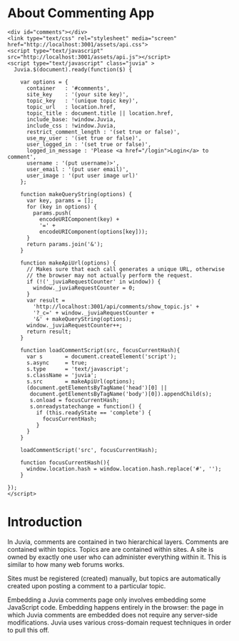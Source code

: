 # About Commenting App
    <div id="comments"></div>
    <link type="text/css" rel="stylesheet" media="screen" href="http://localhost:3001/assets/api.css">
    <script type="text/javascript" src="http://localhost:3001/assets/api.js"></script>
    <script type="text/javascript" class="juvia" >
      Juvia.$(document).ready(function($) {

        var options = {
          container   : '#comments',
          site_key    : '(your site key)',
          topic_key   : '(unique topic key)',
          topic_url   : location.href,
          topic_title : document.title || location.href,
          include_base: !window.Juvia,
          include_css : !window.Juvia,
          restrict_comment_length : '(set true or false)',
          use_my_user : '(set true or false)',
          user_logged_in : '(set true or false)',
          logged_in_message : 'Please <a href="/login">Login</a> to comment',
          username : '(put username)>',
          user_email : '(put user email)',
          user_image : '(put user image url)'
        };

        function makeQueryString(options) {
          var key, params = [];
          for (key in options) {
            params.push(
              encodeURIComponent(key) +
              '=' +
              encodeURIComponent(options[key]));
          }
          return params.join('&');
        }

        function makeApiUrl(options) {
          // Makes sure that each call generates a unique URL, otherwise
          // the browser may not actually perform the request.
          if (!('_juviaRequestCounter' in window)) {
            window._juviaRequestCounter = 0;
          }
          var result =
            'http://localhost:3001/api/comments/show_topic.js' +
            '?_c=' + window._juviaRequestCounter +
            '&' + makeQueryString(options);
          window._juviaRequestCounter++;
          return result;
        }

        function loadCommentScript(src, focusCurrentHash){
          var s       = document.createElement('script');
          s.async     = true;
          s.type      = 'text/javascript';
          s.className = 'juvia';
          s.src       = makeApiUrl(options);
          (document.getElementsByTagName('head')[0] ||
           document.getElementsByTagName('body')[0]).appendChild(s);
           s.onload = focusCurrentHash;
           s.onreadystatechange = function() {
             if (this.readyState == 'complete') {
               focusCurrentHash;
             }
          }
        }
  
        loadCommentScript('src', focusCurrentHash);
      
        function focusCurrentHash(){ 
          window.location.hash = window.location.hash.replace('#', '');
        }
  
    });
    </script>


# Introduction

In Juvia, comments are contained in two hierarchical layers. Comments are contained within topics. Topics are are contained within sites. A site is owned by exactly one user who can administer everything within it. This is similar to how many web forums works.

Sites must be registered (created) manually, but topics are automatically created upon posting a comment to a particular topic.

Embedding a Juvia comments page only involves embedding some JavaScript code. Embedding happens entirely in the browser: the page in which Juvia comments are embedded does not require any server-side modifications. Juvia uses various cross-domain request techniques in order to pull this off.
